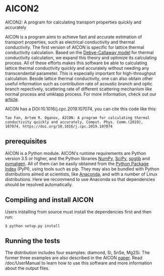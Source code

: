 # AICON2
AICON2: A program for calculating transport properties quickly and accurately

AICON is a program aims to achieve fast and accurate estimation of transport properties, such as electrical conductivity and thermal conductivity. The first version of AICON is specific for lattice thermal conductivity calculation. Based on the [Debye-Callaway model](https://link.aps.org/doi/10.1103/PhysRev.113.1046) for thermal conductivity calculation, we expand this theory and optimize its calculating process. All of these efforts makes this software be able to calculating lattice thermal conductivity quickly and accurately without needing any transcendental parameter. This is especially important for high-throughput calculation. Beside lattice thermal conductivity, one can also obtain other useful information such as contribution rate of acoustic branch and optic branch repectively, scattering rate of different scattering mechanism like normal process and umklapp process. For more information, check out our [article](https://doi.org/10.1016/j.cpc.2019.107074).

AICON has a DOI:10.1016/j.cpc.2019.107074, you can cite this code like this:

    Tao Fan, Artem R. Oganov, AICON: A program for calculating thermal conductivity quickly and accurately, Comput. Phys. Comm.(2019), 107074, https://doi.org/10.1016/j.cpc.2019.107074

## prerequisites
AICON is a Python module. AICON's runtime requirements are Python version 3.5 or higher, and the Python libraries [NumPy](http://www.numpy.org/), [SciPy](https://www.scipy.org/), [spglib](https://atztogo.github.io/spglib/) and [pymatgen](http://pymatgen.org/index.html).  All of them can be easily obtained from the [Python Package Index](https://pypi.python.org/pypi) (PyPI), using tools such as pip. They may also be bundled with Python distributions aimed at scientists, like [Anaconda](https://anaconda.org/), and with a number of Linux distributions. Here we recommend to use Anaconda so that dependencies should be resolved automatically.

## Compiling and install AICON
Users installing from source must install the dependencies first and then run:

    $ python setup.py install
    
## Running the tests
The distribution includes four examples: diamond, Si, SnSe, Mg2Si. The former three examples are also described in the AICON [paper](https://doi.org/10.1016/j.cpc.2019.107074). Read /doc/UserManual to learn how to use this software and more information about the output files.

